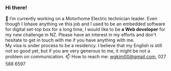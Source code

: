 ### Hi there! 
🔭 I’m currently working on a Motorhome Electric technician leader. Even though I lohave anything ve this job and I used to be an embedded software for digital set-top box for a long time, I would like to be <b>a Web developer</b> for my new challenge in NZ. Please have an interest in my efforts and don't hesitate to get in touch with me if you have anything with me.  
My visa is under process to be a residency. I believe that my English is still not so good yet, but if you are very generous to me, it might be not a problem on communication.
📫 How to reach me: wgkim00@gmail.com, 027 588 6597

<!--
**nzwgkim/nzwgkim** is a ✨ _special_ ✨ repository because its `README.md` (this file) appears on your GitHub profile.

Here are some ideas to get you started:

- 🔭 I’m currently working on ...
- 🌱 I’m currently learning ...
- 👯 I’m looking to collaborate on ...
- 🤔 I’m looking for help with ...
- 💬 Ask me about ...
- 📫 How to reach me: ...
- 😄 Pronouns: ...
- ⚡ Fun fact: ...
-->
